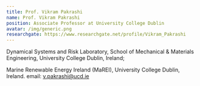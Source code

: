 ```yaml
---
title: Prof. Vikram Pakrashi
name: Prof. Vikram Pakrashi
position: Associate Professor at University College Dublin
avatar: /img/generic.png
researchgate: https://www.researchgate.net/profile/Vikram_Pakrashi
---
```

Dynamical Systems and Risk Laboratory,
School of Mechanical & Materials Engineering,
University College Dublin, Ireland;

Marine Renewable Energy Ireland (MaREI),
University College Dublin, Ireland.
email: v.pakrashi@ucd.ie